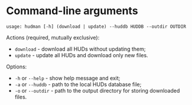 # Command-line arguments

```text
usage: hudman [-h] (download | update) --huddb HUDDB --outdir OUTDIR
```

Actions (required, mutually exclusive):
  * `download` - download all HUDs without updating them;
  * `update` - update all HUDs and download only new files.

Options:
  * `-h` or `--help` - show help message and exit;
  * `-a` or `--huddb` - path to the local HUDs database file;
  * `-o` or  `--outdir` - path to the output directory for storing downloaded files.
